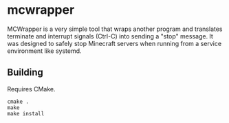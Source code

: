mcwrapper
=========

MCWrapper is a very simple tool that wraps another program and translates
terminate and interrupt signals (Ctrl-C) into sending a "stop" message.
It was designed to safely stop Minecraft servers when running from a
service environment like systemd.

Building
--------
Requires CMake.
```
cmake .
make
make install
```
